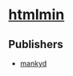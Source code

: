 # [htmlmin](https://pypi.org/project/htmlmin)



## Publishers
- [mankyd](https://pypi.org/user/mankyd)

